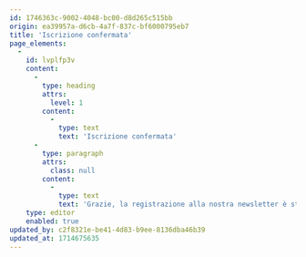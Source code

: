 ```yaml
---
id: 1746363c-9002-4048-bc00-d8d265c515bb
origin: ea39957a-d6cb-4a7f-837c-bf6000795eb7
title: 'Iscrizione confermata'
page_elements:
  -
    id: lvplfp3v
    content:
      -
        type: heading
        attrs:
          level: 1
        content:
          -
            type: text
            text: 'Iscrizione confermata'
      -
        type: paragraph
        attrs:
          class: null
        content:
          -
            type: text
            text: 'Grazie, la registrazione alla nostra newsletter è stata completata.'
    type: editor
    enabled: true
updated_by: c2f8321e-be41-4d83-b9ee-8136dba46b39
updated_at: 1714675635
---
```

